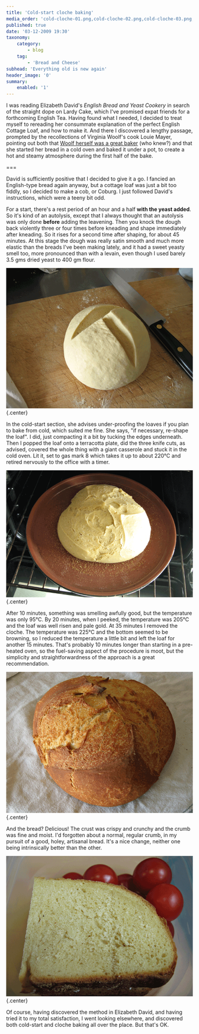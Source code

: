 ```yaml
---
title: 'Cold-start cloche baking'
media_order: 'cold-cloche-01.png,cold-cloche-02.png,cold-cloche-03.png,cold-cloche-04.png'
published: true
date: '03-12-2009 19:30'
taxonomy:
    category:
        - blog
    tag:
        - 'Bread and Cheese'
subhead: 'Everything old is new again'
header_image: '0'
summary:
    enabled: '1'
---
```


I was reading Elizabeth David's _English Bread and Yeast Cookery_ in search of the straight dope on Lardy Cake, which I've promised expat friends for a forthcoming English Tea. Having found what I needed, I decided to treat myself to rereading her consummate explanation of the perfect English Cottage Loaf, and how to make it. And there I discovered a lengthy passage, prompted by the recollections of Virginia Woolf's cook Louie Mayer, pointing out both that [Woolf herself was a great baker](http://johnbakersblog.co.uk/my-bread-virginia-woolf/) (who knew?) and that she started her bread in a cold oven and baked it under a pot, to create a hot and steamy atmosphere during the first half of the bake.

===

David is sufficiently positive that I decided to give it a go. I fancied an English-type bread again anyway, but a cottage loaf was just a bit too fiddly, so I decided to make a cob, or Coburg. I just followed David's instructions, which were a teeny bit odd.

For a start, there's a rest period of an hour and a half **with the yeast added**. So it's kind of an autolysis, except that I always thought that an autolysis was only done **before** adding the leavening. Then you knock the dough back violently three or four times before kneading and shape immediately after kneading. So it rises for a second time after shaping, for about 45 minutes. At this stage the dough was really satin smooth and much more elastic than the breads I've been making lately, and it had a sweet yeasty smell too, more pronounced than with a levain, even though I used barely 3.5 gms dried yeast to 400 gm flour.

![Loaf slashed and ready for baking](cold-cloche-01.png){.center}

In the cold-start section, she advises under-proofing the loaves if you plan to bake from cold, which suited me fine. She says, "if necessary, re-shape the loaf". I did, just compacting it a bit by tucking the edges underneath. Then I popped the loaf onto a terracotta plate, did the three knife cuts, as advised, covered the whole thing with a giant casserole and stuck it in the cold oven. Lit it, set to gas mark 8 which takes it up to about 220℃ and retired nervously to the office with a timer.

![The cloche comes off](cold-cloche-02.png){.center}

After 10 minutes, something was smelling awfully good, but the temperature was only 95℃. By 20 minutes, when I peeked, the temperature was 205℃ and the loaf was well risen and pale gold. At 35 minutes I removed the cloche. The temperature was 225℃ and the bottom seemed to be browning, so I reduced the temperature a little bit and left the loaf for another 15 minutes. That's probably 10 minutes longer than starting in a pre-heated oven, so the fuel-saving aspect of the procedure is moot, but the simplicity and straightforwardness of the approach is a great recommendation.

![Cooked to perfection](cold-cloche-03.png){.center}

And the bread? Delicious! The crust was crispy and crunchy and the crumb was fine and moist. I'd forgotten about a normal, regular crumb, in my pursuit of a good, holey, artisanal bread. It's a nice change, neither one being intrinsically better than the other.

![Tight crumb and crisp crust](cold-cloche-04.png){.center}

Of course, having discovered the method in Elizabeth David,  and having tried it to my total satisfaction, I went looking elsewhere, and discovered both cold-start and cloche baking all over the place. But that's OK.